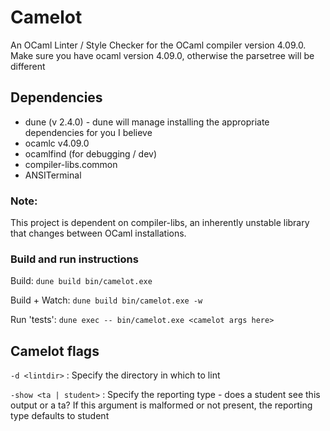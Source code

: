 # Camelot
An OCaml Linter / Style Checker for the OCaml compiler version 4.09.0.
Make sure you have ocaml version 4.09.0, otherwise the parsetree will be different

## Dependencies 
- dune (v 2.4.0) - dune will manage installing the appropriate dependencies for you I believe
- ocamlc v4.09.0
- ocamlfind (for debugging / dev)
- compiler-libs.common
- ANSITerminal

### Note:
This project is dependent on compiler-libs, an inherently unstable library that
changes between OCaml installations.

### Build and run instructions
Build:
`dune build bin/camelot.exe`

Build + Watch:
`dune build bin/camelot.exe -w`

Run 'tests':
`dune exec -- bin/camelot.exe <camelot args here>`

## Camelot flags

`-d <lintdir>` : Specify the directory in which to lint

`-show <ta | student>` : Specify the reporting type - does a student see this output or a ta?
If this argument is malformed or not present, the reporting type defaults to student